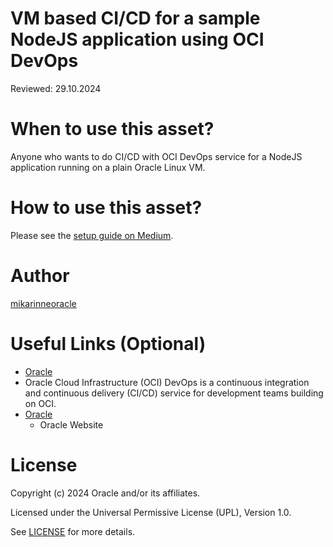 <!--
Copyright (c) 2024 Oracle and/or its affiliates.

The Universal Permissive License (UPL), Version 1.0

Subject to the condition set forth below, permission is hereby granted to any
person obtaining a copy of this software, associated documentation and/or data
(collectively the "Software"), free of charge and under any and all copyright
rights in the Software, and any and all patent rights owned or freely
licensable by each licensor hereunder covering either (i) the unmodified
Software as contributed to or provided by such licensor, or (ii) the Larger
Works (as defined below), to deal in both

(a) the Software, and
(b) any piece of software and/or hardware listed in the lrgrwrks.txt file if
one is included with the Software (each a "Larger Work" to which the Software
is contributed by such licensors),

without restriction, including without limitation the rights to copy, create
derivative works of, display, perform, and distribute the Software and make,
use, sell, offer for sale, import, export, have made, and have sold the
Software and the Larger Work(s), and to sublicense the foregoing rights on
either these or other terms.

This license is subject to the following condition:
The above copyright notice and either this complete permission notice or at
a minimum a reference to the UPL must be included in all copies or
substantial portions of the Software.

THE SOFTWARE IS PROVIDED "AS IS", WITHOUT WARRANTY OF ANY KIND, EXPRESS OR
IMPLIED, INCLUDING BUT NOT LIMITED TO THE WARRANTIES OF MERCHANTABILITY,
FITNESS FOR A PARTICULAR PURPOSE AND NONINFRINGEMENT. IN NO EVENT SHALL THE
AUTHORS OR COPYRIGHT HOLDERS BE LIABLE FOR ANY CLAIM, DAMAGES OR OTHER
LIABILITY, WHETHER IN AN ACTION OF CONTRACT, TORT OR OTHERWISE, ARISING FROM,
OUT OF OR IN CONNECTION WITH THE SOFTWARE OR THE USE OR OTHER DEALINGS IN THE
SOFTWARE.
-->

# VM based CI/CD for a sample NodeJS application using OCI DevOps
 
Reviewed: 29.10.2024
 
# When to use this asset?
 
Anyone who wants to do CI/CD with OCI DevOps service for a NodeJS application running on a plain Oracle Linux VM.
 
# How to use this asset?
 
Please see the <a href="https://medium.com/@mika.rinne/ci-cd-for-nodejs-on-oci-without-kubernetes-a6f94b4b2948">setup guide on Medium</a>.

# Author
<a href="https://github.com/mikarinneoracle">mikarinneoracle</a>

# Useful Links (Optional)
 
- [Oracle](https://www.oracle.com/devops/devops-service/)
- Oracle Cloud Infrastructure (OCI) DevOps is a continuous integration and continuous delivery (CI/CD) service for development teams building on OCI.
- [Oracle](https://www.oracle.com)
    - Oracle Website
 
# License
 
Copyright (c) 2024 Oracle and/or its affiliates.
 
Licensed under the Universal Permissive License (UPL), Version 1.0.
 
See [LICENSE](https://github.com/oracle-devrel/technology-engineering/blob/main/LICENSE) for more details.
